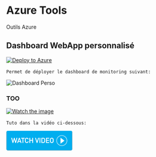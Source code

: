 # Azure Tools
Outils Azure

## Dashboard WebApp personnalisé
[![Deploy to Azure](https://azuredeploy.net/deploybutton.svg)](https://deploy.azure.com/?repository=https://github.com/cyrilGFI/AutomationAccount/ArmPs1_1.json)

```
Permet de déployer le dashboard de monitoring suivant:
```

<img width="885" alt="Dashboard Perso" src="https://github.com/cyrilGFI/Tools/blob/master/img/Dashboard.png?raw=true">

### TOO
[![Watch the image](/img/Dashboard.png)](http://ubuntu.r1chard.eu/videos/Git_Revenir_version_precedente.mp4)

```
Tuto dans la vidéo ci-dessous:
```
[![Watch the video](/img/watchvideo.png)](http://ubuntu.r1chard.eu/videos/Git_Revenir_version_precedente.mp4)
